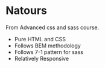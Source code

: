 # Natours

From Advanced css and sass course.

* Pure HTML and CSS
* Follows BEM methodology
* Follows 7-1 pattern for sass
* Relatively Responsive

